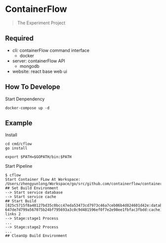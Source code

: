 ContainerFlow
==============

> The Experiment Project

## Required

* cli: containerFlow command interface
    * docker
* server: containerFlow API
    * mongodb
* website: react base web ui

## How To Develope

Start Denpendency

```
docker-compose up -d
```

## Example

Install

```
cd cmd/cflow
go install

export $PATH=$GOPATH/bin:$PATH
```

Start Pipeline

```
$ cflow
Start Container FLow At Workspace: /Users/zhengyunlong/Workspace/go/src/github.com/containerflow/containerflow
## Set Build Environment
--> Start service database
--> Start service cache
## Start Build
[825c5715f8a48127bd35c0bcc47eda53473cd7973c46a7ceb06b4d824601d42e:database 647de7d799a567075b24bf795693a3c0c9d481596ef0f7e2e98ee1fbfac3fbdd:cache] links 2
--> Stage:stage1 Process
...
--> Stage:stage2 Process
...
## CleanUp Build Environment
```


